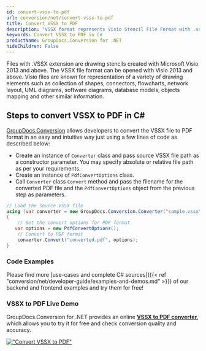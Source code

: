 ```yaml
---
id: convert-vssx-to-pdf
url: conversion/net/convert-vssx-to-pdf
title: Convert VSSX to PDF
description: "VSSX format represents Visio Stencil File Format with .vssx extension. Learn how to convert VSSX to PDF file programmatically in C# language using GroupDocs.Conversion for .NET library."
keywords: Convert VSSX to PDF in C#
productName: GroupDocs.Conversion for .NET
hideChildren: False
---
```


Files with .VSSX extension are drawing stencils created with Microsoft Visio 2013 and above. The VSSX file format can be opened with Visio 2013 and above. Visio files are known for representation of a variety of drawing elements such as collection of shapes, connectors, flowcharts, network layout, UML diagrams, software diagrams, database models, objects mapping and other similar information.

## Steps to convert VSSX to PDF in C#

[GroupDocs.Conversion](https://products.groupdocs.com/conversion/net) allows developers to convert the VSSX file to PDF format in an easy and intuitive way just using a few lines of code as described below:

* Create an instance of `Converter` class and pass source VSSX file path as a constructor parameter. You may specify absolute or relative file path as per your requirements. 
* Create an instance of `PdfConvertOptions` class.
* Call `Converter` class `Convert` method and pass the filename for the converted PDF file and the `PdfConvertOptions` object from the previous step as parameters.

```csharp
// Load the source VSSX file
using (var converter = new GroupDocs.Conversion.Converter("sample.vssx"))
{
    // Set the convert options for PDF format
   var options = new PdfConvertOptions();
    // Convert to PDF format
    converter.Convert("converted.pdf", options);
}
```

### Code Examples

Please find more [use-cases and complete C# sources]({{< ref "conversion/net/developer-guide/examples-and-demos.md" >}}) of our backend and frontend examples and try them for free!

### VSSX to PDF Live Demo

GroupDocs.Conversion for .NET provides an online [**VSSX to PDF converter**](https://products.groupdocs.app/conversion/vssx-to-pdf), which allows you to try it for free and check conversion quality and accuracy.

[!["Convert VSSX to PDF"](conversion/net/images/convert-to-pdf/convert-vssx-to-pdf.png)](https://products.groupdocs.app/conversion/vssx-to-pdf)